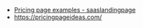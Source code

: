 - [Pricing page examples - saaslandingpage](https://saaslandingpage.com/pricing/)
- https://pricingpageideas.com/
